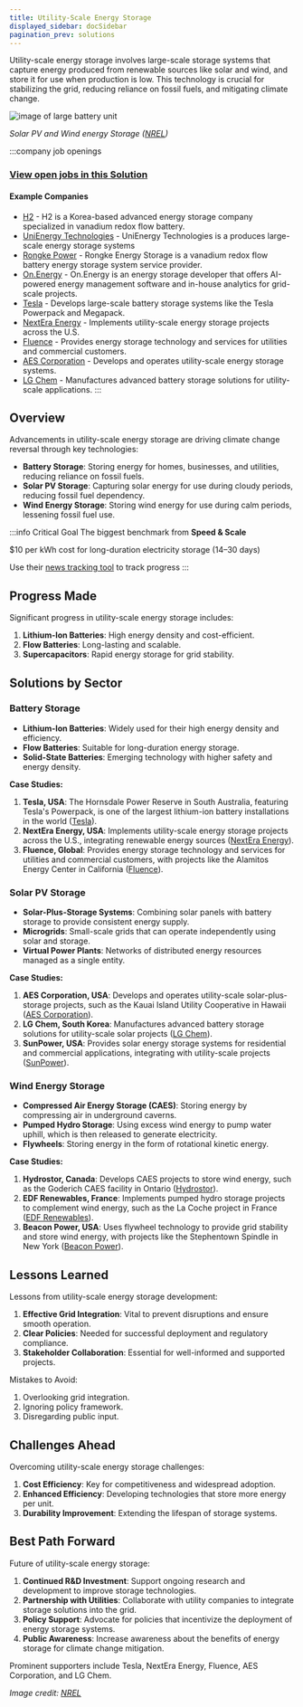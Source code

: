 ```yaml
---
title: Utility-Scale Energy Storage
displayed_sidebar: docSidebar
pagination_prev: solutions
---
```


Utility-scale energy storage involves large-scale storage systems that capture energy produced from renewable sources like solar and wind, and store it for use when production is low. This technology is crucial for stabilizing the grid, reducing reliance on fossil fuels, and mitigating climate change.

![image of large battery unit](/../static/img/utility-scale-energy-storage.jpg)

*Solar PV and Wind energy Storage ([NREL](https://www.nrel.gov/news/program/2021/grid-scale-storage-us-storage-capacity-could-grow-five-fold-by-2050.html))*

:::company job openings
### [View open jobs in this Solution](https://climatebase.org/jobs?l=&q=&drawdown_solutions=Utility-Scale+Energy+Storage)
#### Example Companies
- [H2](https://www.climatetechlist.com/company/h2) - H2 is a Korea-based advanced energy storage company specialized in vanadium redox flow battery.
- [UniEnergy Technologies](https://www.climatetechlist.com/company/unienergy-technologies) - UniEnergy Technologies is a produces large-scale energy storage systems
- [Rongke Power](https://www.climatetechlist.com/company/rongke-power) - Rongke Energy Storage is a vanadium redox flow battery energy storage system service provider.
- [On.Energy](https://www.climatetechlist.com/company/onenergy) - On.Energy is an energy storage developer that offers AI-powered energy management software and in-house analytics for grid-scale projects.
- [Tesla](https://www.tesla.com) - Develops large-scale battery storage systems like the Tesla Powerpack and Megapack.
- [NextEra Energy](https://www.nexteraenergy.com) - Implements utility-scale energy storage projects across the U.S.
- [Fluence](https://www.fluenceenergy.com) - Provides energy storage technology and services for utilities and commercial customers.
- [AES Corporation](https://www.aes.com) - Develops and operates utility-scale energy storage systems.
- [LG Chem](https://www.lgchem.com) - Manufactures advanced battery storage solutions for utility-scale applications.
:::

<!-- <details> 
<summary>
Full list of companies
</summary>
- one
- two
- three
</details> -->

## Overview

Advancements in utility-scale energy storage are driving climate change reversal through key technologies:

- **Battery Storage**: Storing energy for homes, businesses, and utilities, reducing reliance on fossil fuels.
- **Solar PV Storage**: Capturing solar energy for use during cloudy periods, reducing fossil fuel dependency.
- **Wind Energy Storage**: Storing wind energy for use during calm periods, lessening fossil fuel use.

:::info Critical Goal
The biggest benchmark from **Speed & Scale**

$10 per kWh cost for long-duration electricity storage (14–30 days)

Use their [news tracking tool](https://speedandscale.com/okrs/2-0-decarbonize-the-grid/2-3-storage/) to track progress
:::

## Progress Made

Significant progress in utility-scale energy storage includes:

1. **Lithium-Ion Batteries**: High energy density and cost-efficient.
2. **Flow Batteries**: Long-lasting and scalable.
3. **Supercapacitors**: Rapid energy storage for grid stability.

## Solutions by Sector

### Battery Storage
- **Lithium-Ion Batteries**: Widely used for their high energy density and efficiency.
- **Flow Batteries**: Suitable for long-duration energy storage.
- **Solid-State Batteries**: Emerging technology with higher safety and energy density.

**Case Studies:**
1. **Tesla, USA**: The Hornsdale Power Reserve in South Australia, featuring Tesla's Powerpack, is one of the largest lithium-ion battery installations in the world ([Tesla](https://www.tesla.com)).
2. **NextEra Energy, USA**: Implements utility-scale energy storage projects across the U.S., integrating renewable energy sources ([NextEra Energy](https://www.nexteraenergy.com)).
3. **Fluence, Global**: Provides energy storage technology and services for utilities and commercial customers, with projects like the Alamitos Energy Center in California ([Fluence](https://www.fluenceenergy.com)).

### Solar PV Storage
- **Solar-Plus-Storage Systems**: Combining solar panels with battery storage to provide consistent energy supply.
- **Microgrids**: Small-scale grids that can operate independently using solar and storage.
- **Virtual Power Plants**: Networks of distributed energy resources managed as a single entity.

**Case Studies:**
1. **AES Corporation, USA**: Develops and operates utility-scale solar-plus-storage projects, such as the Kauai Island Utility Cooperative in Hawaii ([AES Corporation](https://www.aes.com)).
2. **LG Chem, South Korea**: Manufactures advanced battery storage solutions for utility-scale solar projects ([LG Chem](https://www.lgchem.com)).
3. **SunPower, USA**: Provides solar energy storage systems for residential and commercial applications, integrating with utility-scale projects ([SunPower](https://us.sunpower.com)).

### Wind Energy Storage
- **Compressed Air Energy Storage (CAES)**: Storing energy by compressing air in underground caverns.
- **Pumped Hydro Storage**: Using excess wind energy to pump water uphill, which is then released to generate electricity.
- **Flywheels**: Storing energy in the form of rotational kinetic energy.

**Case Studies:**
1. **Hydrostor, Canada**: Develops CAES projects to store wind energy, such as the Goderich CAES facility in Ontario ([Hydrostor](https://www.hydrostor.ca)).
2. **EDF Renewables, France**: Implements pumped hydro storage projects to complement wind energy, such as the La Coche project in France ([EDF Renewables](https://www.edf-re.com)).
3. **Beacon Power, USA**: Uses flywheel technology to provide grid stability and store wind energy, with projects like the Stephentown Spindle in New York ([Beacon Power](https://www.beaconpower.com)).

## Lessons Learned

Lessons from utility-scale energy storage development:

1. **Effective Grid Integration**: Vital to prevent disruptions and ensure smooth operation.
2. **Clear Policies**: Needed for successful deployment and regulatory compliance.
3. **Stakeholder Collaboration**: Essential for well-informed and supported projects.

Mistakes to Avoid:

1. Overlooking grid integration.
2. Ignoring policy framework.
3. Disregarding public input.

## Challenges Ahead

Overcoming utility-scale energy storage challenges:

1. **Cost Efficiency**: Key for competitiveness and widespread adoption.
2. **Enhanced Efficiency**: Developing technologies that store more energy per unit.
3. **Durability Improvement**: Extending the lifespan of storage systems.

## Best Path Forward

Future of utility-scale energy storage:

1. **Continued R&D Investment**: Support ongoing research and development to improve storage technologies.
2. **Partnership with Utilities**: Collaborate with utility companies to integrate storage solutions into the grid.
3. **Policy Support**: Advocate for policies that incentivize the deployment of energy storage systems.
4. **Public Awareness**: Increase awareness about the benefits of energy storage for climate change mitigation.

Prominent supporters include Tesla, NextEra Energy, Fluence, AES Corporation, and LG Chem.

*Image credit: [NREL](https://www.nrel.gov/news/program/2021/grid-scale-storage-us-storage-capacity-could-grow-five-fold-by-2050.html)*
